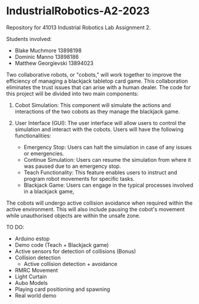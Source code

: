 # IndustrialRobotics-A2-2023
Repository for 41013 Industrial Robotics Lab Assignment 2.

Students involved:
- Blake Muchmore 13898198
- Dominic Manno 13898186
- Matthew Georgievski 13894023

Two collaborative robots, or "cobots," will work together to improve the efficiency of managing a blackjack tabletop card game. 
This collaboration eliminates the trust issues that can arise with a human dealer. 
The code for this project will be divided into two main components:

1. Cobot Simulation: This component will simulate the actions and interactions of the two cobots as they manage the blackjack game.

2. User Interface (GUI): The user interface will allow users to control the simulation and interact with the cobots. 
Users will have the following functionalities:

    - Emergency Stop: Users can halt the simulation in case of any issues or emergencies.
    - Continue Simulation: Users can resume the simulation from where it was paused due to an emergency stop.
    - Teach Functionality: This feature enables users to instruct and program robot movements for specific tasks.
    - Blackjack Game: Users can engage in the typical processes involved in a blackjack game,

The cobots will undergo active collision avoidance when required within the active environment.
This will also include pausing the cobot's movement while unauthorised objects are within the unsafe zone.

TO DO:
- Arduino estop
- Demo code (Teach + Blackjack game)
- Active sensors for detection of collisions (Bonus)
- Collision detection
	- Active collision detection + avoidance
- RMRC Movement
- Light Curtain
- Aubo Models
- Playing card positioning and spawning
- Real world demo
